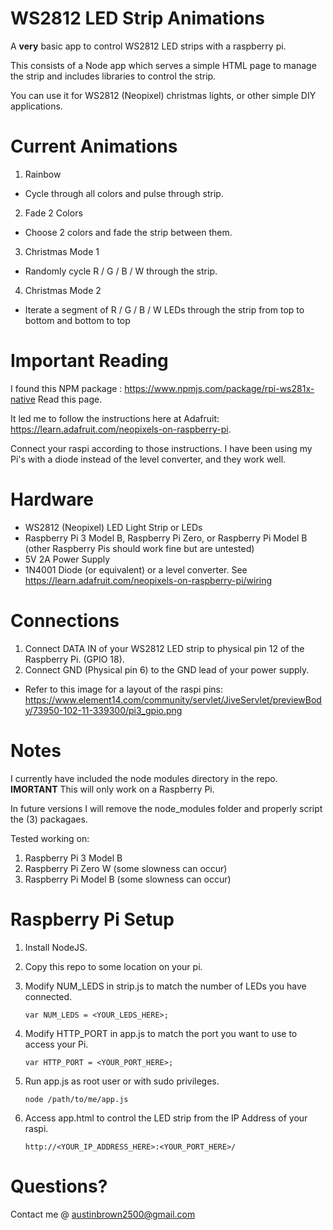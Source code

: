 # WS2812 LED Strip Animations

A **very** basic app to control WS2812 LED strips with a raspberry pi. 

This consists of a Node app which serves a simple HTML page to manage the strip and includes libraries to control the strip.

You can use it for WS2812 (Neopixel) christmas lights, or other simple DIY applications.

# Current Animations

1) Rainbow
  - Cycle through all colors and pulse through strip.

2) Fade 2 Colors
  - Choose 2 colors and fade the strip between them.

3) Christmas Mode 1
  - Randomly cycle R / G / B / W through the strip.

4) Christmas Mode 2
  - Iterate a segment of R / G / B / W LEDs through the strip from top to bottom and bottom to top

# Important Reading 

I found this NPM package : https://www.npmjs.com/package/rpi-ws281x-native
Read this page. 

It led me to follow the instructions here at Adafruit: https://learn.adafruit.com/neopixels-on-raspberry-pi. 

Connect your raspi according to those instructions. I have been using my Pi's with a diode instead of the level converter, and they work well.

# Hardware 

- WS2812 (Neopixel) LED Light Strip or LEDs
- Raspberry Pi 3 Model B, Raspberry Pi Zero, or Raspberry Pi Model B (other Raspberry Pis should work fine but are untested)
- 5V 2A Power Supply
- 1N4001 Diode (or equivalent) or a level converter. See https://learn.adafruit.com/neopixels-on-raspberry-pi/wiring

# Connections 

1) Connect DATA IN of your WS2812 LED strip to physical pin 12 of the Raspberry Pi. (GPIO 18).
2) Connect GND (Physical pin 6) to the GND lead of your power supply. 
- Refer to this image for a layout of the raspi pins: https://www.element14.com/community/servlet/JiveServlet/previewBody/73950-102-11-339300/pi3_gpio.png

# Notes 

I currently have included the node modules directory in the repo. **IMORTANT** This will only work on a Raspberry Pi.

In future versions I will remove the node_modules folder and properly script the (3) packagaes. 

Tested working on: 
  1) Raspberry Pi 3 Model B
  2) Raspberry Pi Zero W (some slowness can occur)
  3) Raspberry Pi Model B (some slowness can occur)

# Raspberry Pi Setup

1) Install NodeJS.
2) Copy this repo to some location on your pi.
3) Modify NUM_LEDS in strip.js to match the number of LEDs you have connected.

    `var NUM_LEDS = <YOUR_LEDS_HERE>;`

4) Modify HTTP_PORT in app.js to match the port you want to use to access your Pi.

    `var HTTP_PORT = <YOUR_PORT_HERE>;`

5) Run app.js as root user or with sudo privileges.

    `node /path/to/me/app.js`

6) Access app.html to control the LED strip from the IP Address of your raspi.

    `http://<YOUR_IP_ADDRESS_HERE>:<YOUR_PORT_HERE>/`

# Questions? 

Contact me @ austinbrown2500@gmail.com